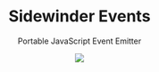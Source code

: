 <div align='center'>

<h1>Sidewinder Events</h1>

<p>Portable JavaScript Event Emitter</p>

[<img src="https://img.shields.io/npm/v/@sidewinder/events?label=%40sidewinder%2Fevents">](https://www.npmjs.com/package/@sidewinder/events)

</div>